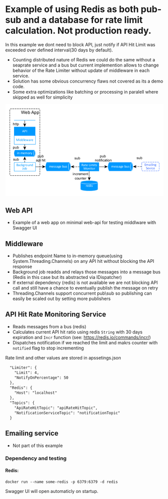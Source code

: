# Example of using Redis as both pub-sub and a database for rate limit calculation. Not production ready.

In this example we dont need to block API, just notify if API Hit Limit was exceeded over defined interval(30 days by default).
- Counting distributed nature of Redis we could do the same without a seaprate service and a bus but current implemention allows to change behavior of the Rate Limiter without update of middleware in each service.
- Solution has some obvious concurrency flaws not covered as its a demo code. 
- Some extra optimizations like batching or processing in paralell where skipped as well for simplicity 

![rateLimitExmaple](rateLimitExmaple.png)

## Web API
- Example of a web app on minimal web-api for testing middlware with Swagger UI

## Middleware 
- Publishes endpoint Name to in-memory queue(using System.Threading.Channels) on any API hit without blocking the API response
- Background job readds and relays those messages into a message bus (Redis in this case but its abstracted via IDispatcher)
- If external dependency (redis) is not available we are not blocking API call and still have a chance to eventually publish the message on retry 
- Threading.Channels support concurrent pub\sub so publishing can easily be scaled out by setting more publishers 

## API Hit Rate Monitoring Service
- Reads messages from a bus (redis)
- Calculates current API hit ratio using redis `String` with 30 days expiration and `Incr` function (see: https://redis.io/commands/incr/)
- Dispatches notification if we reached the limit and makrs counter with `notified` flag to stop incrementing

Rate limit and other values are stored in apssetings.json
```
  "Limiter": {
    "Limit": 4,
    "NotifyOnPercentage": 50 
  },
  "Redis": {
    "Host": "localhost"
  },
  "Topics": {
    "ApiRateHitTopic": "apiRateHitTopic",
    "NotificationServiceTopic": "notificationTopic"
  }
  ```

## Emailing service 
- Not part of this example

### Dependency and testing
#### Redis: 
```
docker run --name some-redis -p 6379:6379 -d redis
```
Swagger UI will open automaticly on startup.
